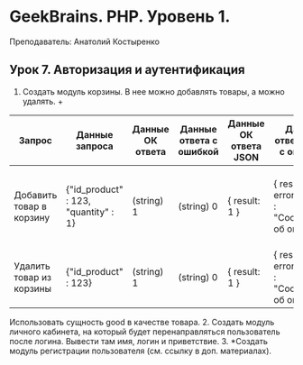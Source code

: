 # GeekBrains. PHP. Уровень 1.

Преподаватель: Анатолий Костыренко

## Урок 7. Авторизация и аутентификация

1. Создать модуль корзины. В нее можно добавлять товары, а можно удалять. +

| Запрос | Данные запроса | Данные ОК ответа | Данные ответа с ошибкой | Данные ОК ответа JSON | Данные ответа JSON с ошибкой | Комментарий |
|--------------------------|--------------------------------------|------------------|-------------------------|-----------------------|-----------------------------------------------------|---------------------------------------------------------------------------------------|
| Добавить товар в корзину | {"id_product" : 123, "quantity" : 1} | (string) 1 | (string) 0 | { result: 1 } | { result: 0, errorMessage : "Сообщение об ошибке" } | Подразумевается, что целевая корзина пользователя идентифицируется на стороне сервера |
| Удалить товар из корзины | {"id_product" : 123} | (string) 1 | (string) 0 | { result: 1 } | { result: 0, errorMessage : "Сообщение об ошибке" } | |
Использовать сущность good в качестве товара.
2. Создать модуль личного кабинета, на который будет перенаправляться пользователь после логина. Вывести там имя, логин и приветствие.
3. *Создать модуль регистрации пользователя (см. ссылку в доп. материалах).

